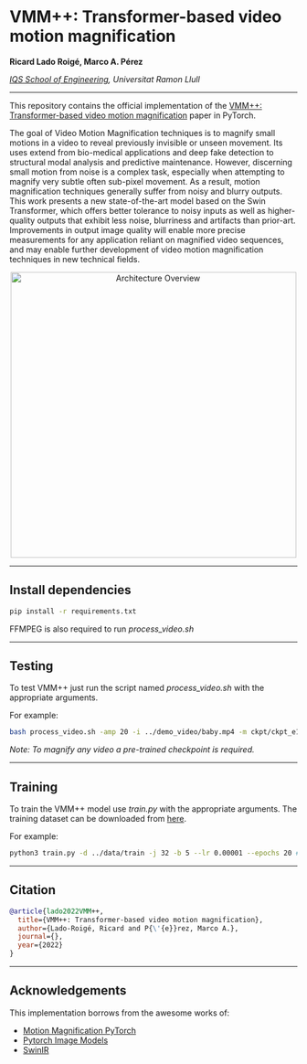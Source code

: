 # VMM++: Transformer-based video motion magnification

**Ricard Lado Roigé, Marco A. Pérez**

*[IQS School of Engineering](https://www.iqs.edu/en 'IQS'), Universitat Ramon Llull*

---

This repository contains the official implementation of the [VMM++: Transformer-based video motion magnification](https://www.iqs.edu/en 'paper') paper in PyTorch.

The goal of Video Motion Magnification techniques is to magnify small motions in a video to reveal previously invisible or unseen movement. Its uses extend from bio-medical applications and deep fake detection to structural modal analysis and predictive maintenance. However, discerning small motion from noise is a complex task, especially when attempting to magnify very subtle often sub-pixel movement. As a result, motion magnification techniques generally suffer from noisy and blurry outputs. This work presents a new state-of-the-art model based on the Swin Transformer, which offers better tolerance to noisy inputs as well as higher-quality outputs that exhibit less noise, blurriness and artifacts than prior-art. Improvements in output image quality will enable more precise measurements for any application reliant on magnified video sequences, and may enable further development of video motion magnification techniques in new technical fields.

<p style="text-align: center;"><img src="https://user-images.githubusercontent.com/25719985/176877923-ac6c27cd-5b97-4fed-aedd-739d10ef679b.png" alt="Architecture Overview" width="500"/></p>

---
## Install dependencies
```bash
pip install -r requirements.txt
```

FFMPEG is also required to run *process_video.sh*

---
## Testing
To test VMM++ just run the script named *process_video.sh* with the appropriate arguments. 

For example:

```bash
bash process_video.sh -amp 20 -i ../demo_video/baby.mp4 -m ckpt/ckpt_e17.pth.tar -o vmmpp_demo_x20_static -s ../demo_video/ -f 30
```
*Note: To magnify any video a pre-trained checkpoint is required.*

---
## Training
To train the VMM++ model use *train.py* with the appropriate arguments. The training dataset can be downloaded from [here](https://github.com/12dmodel/deep_motion_mag). 

For example:

```bash
python3 train.py -d ../data/train -j 32 -b 5 --lr 0.00001 --epochs 20 #--resume ckpt/ckpt_e01.pth.tar
```

---
## Citation
```bibtex
@article{lado2022VMM++,
  title={VMM++: Transformer-based video motion magnification},
  author={Lado-Roigé, Ricard and P{\'{e}}rez, Marco A.},
  journal={},
  year={2022}
}
```

---
## Acknowledgements

This implementation borrows from the awesome works of:
- [Motion Magnification PyTorch](https://github.com/kkjh0723/motion_magnification_pytorch 'Jinhyung')
- [Pytorch Image Models](https://github.com/rwightman/pytorch-image-models 'Ross Wightman')
- [SwinIR](https://github.com/JingyunLiang/SwinIR 'Image Restoration Using Swin Transformer')
